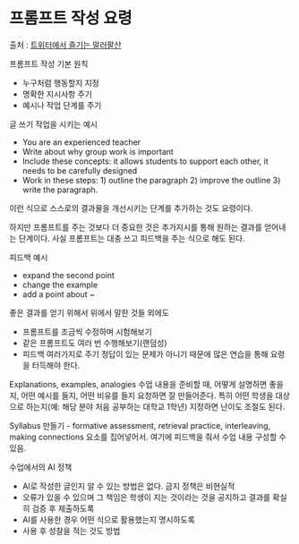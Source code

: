 # 프롬프트 작성 요령

출처 : [트위터에서 즐기는 말러팔산](https://twitter.com/mahler83/status/1691273506103947264?s=20)

프롬프트 작성 기본 원칙
- 누구처럼 행동할지 지정
- 명확한 지시사항 주기
- 예시나 작업 단계를 주기


글 쓰기 작업을 시키는 예시
- You are an experienced teacher
- Write about why group work is important
- Include these concepts: it allows students to support each other, it needs to be carefully designed
- Work in these steps: 1) outline the paragraph 2) improve the outline 3) write the paragraph.

이런 식으로 스스로의 결과물을 개선시키는 단계를 추가하는 것도 요령이다.

하지만 프롬프트를 주는 것보다 더 중요한 것은 추가지시를 통해 원하는 결과를 얻어내는 단계이다. 사실 프롬프트는 대충 쓰고 피드백을 주는 식으로 해도 된다.

피드백 예시
- expand the second point 
- change the example
- add a point about ~


좋은 결과를 얻기 위해서 위에서 말한 것들 외에도
- 프롬프트를 조금씩 수정하며 시험해보기
- 같은 프롬프트도 여러 번 수행해보기(랜덤성)
- 피드백 여러가지로 주기
  정답이 있는 문제가 아니기 때문에 많은 연습을 통해 요령을 터득해야 한다.


Explanations, examples, analogies
수업 내용을 준비할 때, 어떻게 설명하면 좋을지, 어떤 예시를 들지, 어떤 비유를 들지 요청하면 잘 만들어준다. 특히 어떤 학생을 대상으로 하는지(예: 해당 분야 처음 공부하는 대학교 1학년) 지정하면 난이도 조절도 된다.


Syllabus 만들기 - formative assessment, retrieval practice, interleaving, making connections 요소를 집어넣어서.
여기에 피드백을 줘서 수업 내용 구성할 수 있음.

수업에서의 AI 정책
- AI로 작성한 글인지 알 수 있는 방법은 없다. 금지 정책은 비현실적
- 오류가 있을 수 있으며 그 책임은 학생이 지는 것이라는 것을 공지하고 결과를 확실히 검증 후 제출하도록
- AI를 사용한 경우 어떤 식으로 활용했는지 명시하도록
- 사용 후 성찰을 적는 것도 방법